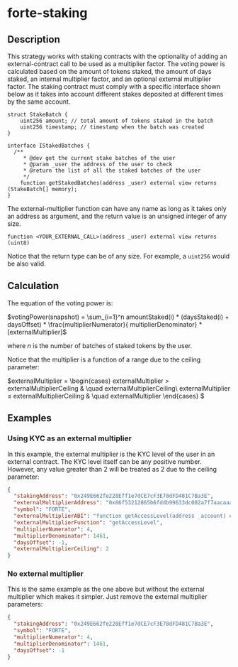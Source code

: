 # forte-staking

## Description

This strategy works with staking contracts with the optionality of adding an external-contract call to be used as a multiplier factor. The voting power is calculated based on the amount of tokens staked, the amount of days staked, an internal multiplier factor, and an optional external multiplier factor. The staking contract must comply with a specific interface shown below as it takes into account different stakes deposited at different times by the same account.

```solidity
struct StakeBatch {
    uint256 amount; // total amount of tokens staked in the batch
    uint256 timestamp; // timestamp when the batch was created
}

interface IStakedBatches {
  /**
     * @dev get the current stake batches of the user
     * @param _user the address of the user to check
     * @return the list of all the staked batches of the user
     */
    function getStakedBatches(address _user) external view returns (StakeBatch[] memory);
}
```

The external-multiplier function can have any name as long as it takes only an address as argument, and the return value is an unsigned integer of any size.

```solidity
function <YOUR_EXTERNAL_CALL>(address _user) external view returns (uint8)
```

Notice that the return type can be of any size. For example, a `uint256` would be also valid.

## Calculation

The equation of the voting power is:

$votingPower(snapshot) = \sum_{i=1}^n amountStaked(i) * (daysStaked(i) + daysOffset) * \frac{multiplierNumerator}{ multiplierDenominator} * [externalMultiplier]$

where _n_ is the number of batches of staked tokens by the user.

Notice that the multiplier is a function of a range due to the ceiling parameter:

$externalMultiplier =
  \begin{cases}
    externalMultiplier > externalMultiplierCeiling     & \quad externalMultiplierCeiling\\
    externalMultiplier ≤ externalMultiplierCeiling  & \quad externalMultiplier
  \end{cases}
$

## Examples

### Using KYC as an external multiplier

In this example, the external multiplier is the KYC level of the user in an external contract. The KYC level itself can be any positive number. However, any value greater than 2 will be treated as 2 due to the ceiling parameter:

```json
{
  "stakingAddress": "0x249E662fe228Eff1e7dCE7cF3E78dFD481C7Ba3E",
  "externalMultiplierAddress": "0x86f53212865b6fddb99633dc002a7f7aacaaa8db",
  "symbol": "FORTE",
  "externalMultiplierABI": "function getAccessLevel(address _account) external view returns (uint8)",
  "externalMultiplierFunction": "getAccessLevel",
  "multiplierNumerator": 4,
  "multiplierDenominator": 1461,
  "daysOffset": -1,
  "externalMultiplierCeiling": 2
}
```

### No external multiplier

This is the same example as the one above but without the external multiplier which makes it simpler. Just remove the external multiplier parameters:

```json
{
  "stakingAddress": "0x249E662fe228Eff1e7dCE7cF3E78dFD481C7Ba3E",
  "symbol": "FORTE",
  "multiplierNumerator": 4,
  "multiplierDenominator": 1461,
  "daysOffset": -1
}
```
